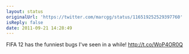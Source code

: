 ```yaml
---
layout: status
originalUrl: 'https://twitter.com/marcgg/status/116519252529397760'
isReply: false
date: 2011-09-21 14:28:49
---
```


FIFA 12 has the funniest bugs I've seen in a while! http://t.co/WoP4OR0Q
